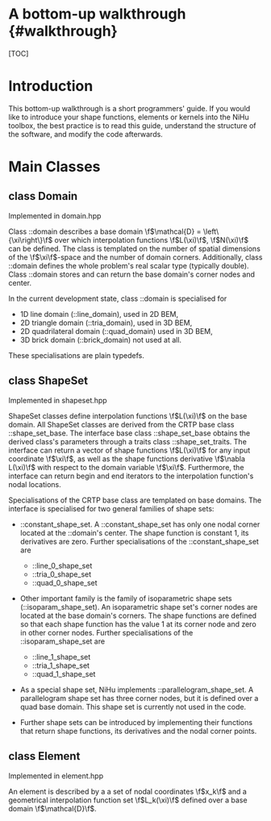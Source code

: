 A bottom-up walkthrough {#walkthrough}
=======================

[TOC]

Introduction
============

This bottom-up walkthrough is a short programmers' guide.  If you would like to introduce your shape functions, elements or kernels into the NiHu toolbox, the best practice is to read this guide, understand the structure of the software, and modify the code afterwards.

Main Classes 
============

class Domain
------------

Implemented in domain.hpp

Class ::domain describes a base domain \f$\mathcal{D} = \left\{\xi\right\}\f$ over which interpolation functions \f$L(\xi)\f$, \f$N(\xi)\f$ can be defined.
The class is templated on the number of spatial dimensions of the \f$\xi\f$-space and the number of domain corners.
Additionally, class ::domain defines the whole problem's real scalar type (typically double).
Class ::domain stores and can return the base domain's corner nodes and center.

In the current development state, class ::domain is specialised for
- 1D line domain (::line_domain), used in 2D BEM,
- 2D triangle domain (::tria_domain), used in 3D BEM,
- 2D quadrilateral domain (::quad_domain) used in 3D BEM,
- 3D brick domain (::brick_domain) not used at all.

These specialisations are plain typedefs.


class ShapeSet
--------------

Implemented in shapeset.hpp

ShapeSet classes define interpolation functions \f$L(\xi)\f$ on the base domain. All ShapeSet classes are derived from the CRTP base class ::shape_set_base. The interface base class ::shape_set_base obtains the derived class's parameters through a traits class ::shape_set_traits. The interface can return a vector of shape functions \f$L(\xi)\f$ for any input coordinate \f$\xi\f$, as well as the shape functions derivative \f$\nabla L(\xi)\f$ with respect to the domain variable \f$\xi\f$. Furthermore, the interface can return begin and end iterators to the interpolation function's nodal locations.

Specialisations of the CRTP base class are templated on base domains. The interface is specialised for two general families of shape sets:
- ::constant_shape_set. A ::constant_shape_set has only one nodal corner located at the ::domain's center. The shape function is constant 1, its derivatives are zero. Further specialisations of the ::constant_shape_set are
	+ ::line_0_shape_set
	+ ::tria_0_shape_set
	+ ::quad_0_shape_set
- Other important family is the family of isoparametric shape sets (::isoparam_shape_set). An isoparametric shape set's corner nodes are located at the base domain's corners. The shape functions are defined so that each shape function has the value 1 at its corner node and zero in other corner nodes. Further specialisations of the ::isoparam_shape_set are
	+ ::line_1_shape_set
	+ ::tria_1_shape_set
	+ ::quad_1_shape_set

- As a special shape set, NiHu implements ::parallelogram_shape_set. A parallelogram shape set has three corner nodes, but it is defined over a quad base domain. This shape set is currently not used in the code.
- Further shape sets can be introduced by implementing their functions that return shape functions, its derivatives and the nodal corner points.
	

class Element
-------------

Implemented in element.hpp

An element is described by a a set of nodal coordinates \f$x_k\f$ and a geometrical interpolation function set \f$L_k(\xi)\f$ defined over a base domain \f$\mathcal{D}\f$.



